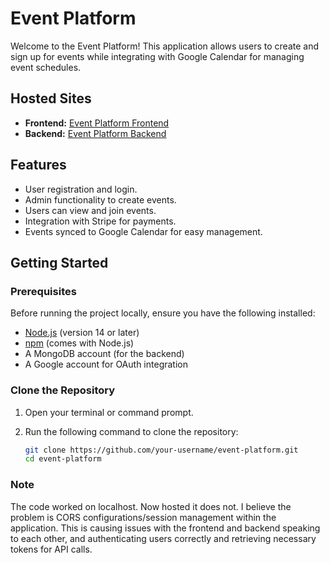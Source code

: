 # Event Platform

Welcome to the Event Platform! This application allows users to create and sign up for events while integrating with Google Calendar for managing event schedules.

## Hosted Sites

- **Frontend:** [Event Platform Frontend](https://events-platform-01.netlify.app/)
- **Backend:** [Event Platform Backend](https://events-platform-cyfi.onrender.com/)

## Features

- User registration and login.
- Admin functionality to create events.
- Users can view and join events.
- Integration with Stripe for payments.
- Events synced to Google Calendar for easy management.

## Getting Started

### Prerequisites

Before running the project locally, ensure you have the following installed:

- [Node.js](https://nodejs.org/) (version 14 or later)
- [npm](https://www.npmjs.com/) (comes with Node.js)
- A MongoDB account (for the backend)
- A Google account for OAuth integration

### Clone the Repository

1. Open your terminal or command prompt.
2. Run the following command to clone the repository:

   ```bash
   git clone https://github.com/your-username/event-platform.git
   cd event-platform


### Note
The code worked on localhost. Now hosted it does not. I believe the problem is CORS configurations/session management within the application. This is causing issues with the frontend and backend speaking to each other, and authenticating users correctly and retrieving necessary tokens for API calls.